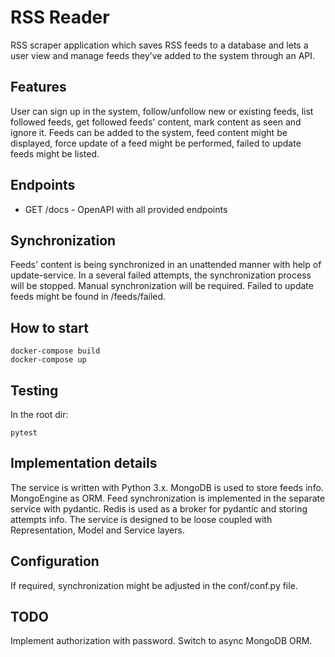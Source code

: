 # RSS Reader

RSS scraper application which saves RSS feeds to a database and lets a user view and manage feeds they’ve added to the system through an API.

## Features

User can sign up in the system, follow/unfollow new or existing feeds, list followed feeds, get followed feeds' content, mark content as seen and ignore it.
Feeds can be added to the system, feed content might be displayed, force update of a feed might be performed, failed to update feeds might be listed.


## Endpoints
- GET /docs - OpenAPI with all provided endpoints


## Synchronization

Feeds' content is being synchronized in an unattended manner with help of update-service.
In a several failed attempts, the synchronization process will be stopped. Manual synchronization will be required.
Failed to update feeds might be found in /feeds/failed.

## How to start

```
docker-compose build
docker-compose up
```

## Testing

In the root dir:
```
pytest
```

## Implementation details

The service is written with Python 3.x. 
MongoDB is used to store feeds info. MongoEngine as ORM.
Feed synchronization is implemented in the separate service with pydantic.
Redis is used as a broker for pydantic and storing attempts info.
The service is designed to be loose coupled with Representation, Model and Service layers.


## Configuration

If required, synchronization might be adjusted in the conf/conf.py file.


## TODO

Implement authorization with password.
Switch to async MongoDB ORM.